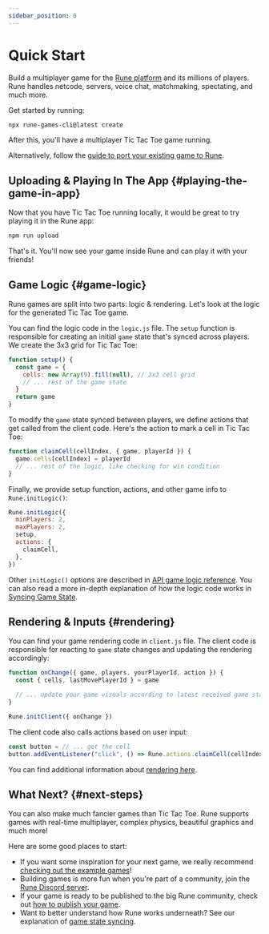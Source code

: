 ```yaml
---
sidebar_position: 0
---
```


# Quick Start

Build a multiplayer game for the [Rune platform](https://www.rune.ai) and its millions of players. Rune handles netcode, servers, voice chat, matchmaking, spectating, and much more.

Get started by running:

```sh
npx rune-games-cli@latest create
```
After this, you'll have a multiplayer Tic Tac Toe game running.

Alternatively, follow the [guide to port your existing game to Rune](./how-it-works/existing-game.md). 

## Uploading & Playing In The App {#playing-the-game-in-app}

Now that you have Tic Tac Toe running locally, it would be great to try playing it in the Rune app:

```sh
npm run upload
```
That's it. You'll now see your game inside Rune and can play it with your friends!

## Game Logic {#game-logic}

Rune games are split into two parts: logic & rendering. Let's look at the logic for the generated Tic Tac Toe game.

You can find the logic code in the `logic.js` file. The `setup` function is responsible for creating an initial `game` state that's synced across players. We create the 3x3 grid for Tic Tac Toe:

```js
function setup() {
  const game = {
    cells: new Array(9).fill(null), // 3x3 cell grid
    // ... rest of the game state
  }
  return game
}
```

To modify the `game` state synced between players, we define actions that get called from the client code. Here's the action to mark a cell in Tic Tac Toe:

```js
function claimCell(cellIndex, { game, playerId }) {
  game.cells[cellIndex] = playerId
  // ... rest of the logic, like checking for win condition
}
```

Finally, we provide setup function, actions, and other game info to `Rune.initLogic()`:

```js
Rune.initLogic({
  minPlayers: 2,
  maxPlayers: 2,
  setup,
  actions: {
    claimCell,
  },
})
```
Other `initLogic()` options are described in [API game logic reference](api-reference.md#game-logic). You can also read a more in-depth explanation of how the logic code works in [Syncing Game State](how-it-works/syncing-game-state.md).


## Rendering & Inputs {#rendering}

You can find your game rendering code in `client.js` file. The client code is responsible for reacting to `game` state changes and updating the rendering accordingly:

```js
function onChange({ game, players, yourPlayerId, action }) {
  const { cells, lastMovePlayerId } = game

  // ... update your game visuals according to latest received game state. Also play sound effects, update styles, etc.
}

Rune.initClient({ onChange })
```

The client code also calls actions based on user input:

```js
const button = // ... get the cell
button.addEventListener("click", () => Rune.actions.claimCell(cellIndex))
```

You can find additional information about [rendering here](how-it-works/syncing-game-state.md#rendering).

## What Next? {#next-steps}

You can also make much fancier games than Tic Tac Toe. Rune supports games with real-time multiplayer, complex physics, beautiful graphics and much more!

Here are some good places to start:

- If you want some inspiration for your next game, we really recommend [checking out the example games](/docs/examples/games)!
- Building games is more fun when you're part of a community, join the [Rune Discord server](https://discord.gg/rune-devs).
- If your game is ready to be published to the big Rune community, check out [how to publish your game](publishing/publishing-your-game.md).
- Want to better understand how Rune works underneath? See our explanation of [game state syncing](how-it-works/syncing-game-state.md).
